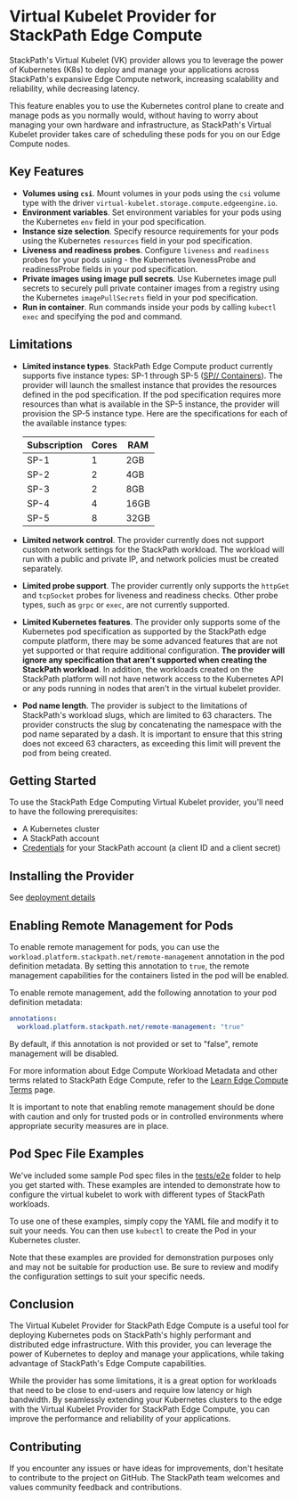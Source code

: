 # Virtual Kubelet Provider for StackPath Edge Compute

StackPath's Virtual Kubelet (VK) provider allows you to leverage the power of Kubernetes (K8s) to deploy and manage your applications across StackPath's expansive Edge Compute network, increasing scalability and reliability, while decreasing latency.

This feature enables you to use the Kubernetes control plane to create and manage pods as you normally would, without having to worry about managing your own hardware and infrastructure, as StackPath's Virtual Kubelet provider takes care of scheduling these pods for you on our Edge Compute nodes.

## Key Features

- **Volumes using `csi`**. Mount volumes in your pods using the `csi` volume type with the driver `virtual-kubelet.storage.compute.edgeengine.io`.
- **Environment variables**. Set environment variables for your pods using the Kubernetes `env` field in your pod specification.
- **Instance size selection**. Specify resource requirements for your pods using the Kubernetes `resources` field in your pod specification.
- **Liveness and readiness probes**. Configure `liveness` and `readiness` probes for your pods using - the Kubernetes livenessProbe and readinessProbe fields in your pod specification.
- **Private images using image pull secrets**. Use Kubernetes image pull secrets to securely pull private container images from a registry using the Kubernetes `imagePullSecrets` field in your pod specification.
- **Run in container**. Run commands inside your pods by calling `kubectl exec` and specifying the pod and command.

## Limitations

- **Limited instance types**. StackPath Edge Compute product currently supports five instance types: SP-1 through SP-5 ([SP// Containers](https://www.stackpath.com/products/containers/)). The provider will launch the smallest instance that provides the resources defined in the pod specification. If the pod specification requires more resources than what is available in the SP-5 instance, the provider will provision the SP-5 instance type.
Here are the specifications for each of the available instance types:

    | Subscription | Cores | RAM  |
    | ---  |---| ---  |
    | SP-1 | 1 | 2GB  |
    | SP-2 | 2 | 4GB  |
    | SP-3 | 2 | 8GB  |
    | SP-4 | 4 | 16GB |
    | SP-5 | 8 | 32GB |

- **Limited network control**. The provider currently does not support custom network settings for the StackPath workload. The workload will run with a public and private IP, and network policies must be created separately.
- **Limited probe support**. The provider currently only supports the `httpGet` and `tcpSocket` probes for liveness and readiness checks. Other probe types, such as `grpc` or `exec`, are not currently supported.
- **Limited Kubernetes features**. The provider only supports some of the Kubernetes pod specification as supported by the StackPath edge compute platform, there may be some advanced features that are not yet supported or that require additional configuration. **The provider will ignore any specification that aren't supported when creating the StackPath workload**.
In addition, the workloads created on the StackPath platform will not have network access to the Kubernetes API or any pods running in nodes that aren't in the virtual kubelet provider.
- **Pod name length**. The provider is subject to the limitations of StackPath's workload slugs, which are limited to 63 characters. The provider constructs the slug by concatenating the namespace with the pod name separated by a dash. It is important to ensure that this string does not exceed 63 characters, as exceeding this limit will prevent the pod from being created.

## Getting Started

To use the StackPath Edge Computing Virtual Kubelet provider, you'll need to have the following prerequisites:

- A Kubernetes cluster
- A StackPath account
- [Credentials](https://stackpath.dev/docs/stackpath-api-authentication#api-credentials) for your StackPath account (a client ID and a client secret)

## Installing the Provider

See [deployment details](./deployment/README.md)

## Enabling Remote Management for Pods

To enable remote management for pods, you can use the `workload.platform.stackpath.net/remote-management` annotation in the pod definition metadata. By setting this annotation to `true`, the remote management capabilities for the containers listed in the pod will be enabled. 

To enable remote management, add the following annotation to your pod definition metadata:

```yaml
annotations:
  workload.platform.stackpath.net/remote-management: "true"
```
By default, if this annotation is not provided or set to "false", remote management will be disabled.

For more information about Edge Compute Workload Metadata and other terms related to StackPath Edge Compute, refer to the [Learn Edge Compute Terms](https://support.stackpath.com/hc/en-us/articles/360059500391-Learn-Edge-Compute-Terms) page.

It is important to note that enabling remote management should be done with caution and only for trusted pods or in controlled environments where appropriate security measures are in place.

## Pod Spec File Examples

We've included some sample Pod spec files in the [tests/e2e](tests/e2e/) folder to help you get started with. These examples are intended to demonstrate how to configure the virtual kubelet to work with different types of StackPath workloads.

To use one of these examples, simply copy the YAML file and modify it to suit your needs. You can then use `kubectl` to create the Pod in your Kubernetes cluster.

Note that these examples are provided for demonstration purposes only and may not be suitable for production use. Be sure to review and modify the configuration settings to suit your specific needs.

## Conclusion

The Virtual Kubelet Provider for StackPath Edge Compute is a useful tool for deploying Kubernetes pods on StackPath's highly performant and distributed edge infrastructure. With this provider, you can leverage the power of Kubernetes to deploy and manage your applications, while taking advantage of StackPath's Edge Compute capabilities.

While the provider has some limitations, it is a great option for workloads that need to be close to end-users and require low latency or high bandwidth. By seamlessly extending your Kubernetes clusters to the edge with the Virtual Kubelet Provider for StackPath Edge Compute, you can improve the performance and reliability of your applications.

## Contributing

If you encounter any issues or have ideas for improvements, don't hesitate to contribute to the project on GitHub. The StackPath team welcomes and values community feedback and contributions.
